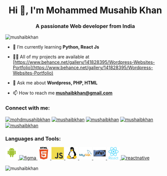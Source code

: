 <h1 align="center">Hi 👋, I'm Mohammed Musahib Khan</h1>
<h3 align="center">A passionate Web developer from India</h3>

<p align="left"> <img src="https://komarev.com/ghpvc/?username=mushaibkhan&label=Profile%20views&color=0e75b6&style=flat" alt="mushaibkhan" /> </p>

- 🌱 I’m currently learning **Python, React Js**

- 👨‍💻 All of my projects are available at [https://www.behance.net/gallery/141828395/Wordpress-Websites-Portfolio](https://www.behance.net/gallery/141828395/Wordpress-Websites-Portfolio)

- 💬 Ask me about **Wordpress, PHP, HTML**

- 📫 How to reach me **mushaibkhan@gmail.com**

<h3 align="left">Connect with me:</h3>
<p align="left">
<a href="https://twitter.com/mohdmusahibkhan" target="blank"><img align="center" src="https://raw.githubusercontent.com/rahuldkjain/github-profile-readme-generator/master/src/images/icons/Social/twitter.svg" alt="mohdmusahibkhan" height="30" width="40" /></a>
<a href="https://linkedin.com/in/mushaibkhan" target="blank"><img align="center" src="https://raw.githubusercontent.com/rahuldkjain/github-profile-readme-generator/master/src/images/icons/Social/linked-in-alt.svg" alt="mushaibkhan" height="30" width="40" /></a>
<a href="https://fb.com/mushaibkhan" target="blank"><img align="center" src="https://raw.githubusercontent.com/rahuldkjain/github-profile-readme-generator/master/src/images/icons/Social/facebook.svg" alt="mushaibkhan" height="30" width="40" /></a>
<a href="https://instagram.com/mushaibkhan" target="blank"><img align="center" src="https://raw.githubusercontent.com/rahuldkjain/github-profile-readme-generator/master/src/images/icons/Social/instagram.svg" alt="mushaibkhan" height="30" width="40" /></a>
<a href="https://www.behance.net/mushaibkhan" target="blank"><img align="center" src="https://raw.githubusercontent.com/rahuldkjain/github-profile-readme-generator/master/src/images/icons/Social/behance.svg" alt="mushaibkhan" height="30" width="40" /></a>
</p>

<h3 align="left">Languages and Tools:</h3>
<p align="left"> <a href="https://developer.android.com" target="_blank" rel="noreferrer"> <img src="https://raw.githubusercontent.com/devicons/devicon/master/icons/android/android-original-wordmark.svg" alt="android" width="40" height="40"/> </a> <a href="https://www.figma.com/" target="_blank" rel="noreferrer"> <img src="https://www.vectorlogo.zone/logos/figma/figma-icon.svg" alt="figma" width="40" height="40"/> </a> <a href="https://www.w3.org/html/" target="_blank" rel="noreferrer"> <img src="https://raw.githubusercontent.com/devicons/devicon/master/icons/html5/html5-original-wordmark.svg" alt="html5" width="40" height="40"/> </a> <a href="https://developer.mozilla.org/en-US/docs/Web/JavaScript" target="_blank" rel="noreferrer"> <img src="https://raw.githubusercontent.com/devicons/devicon/master/icons/javascript/javascript-original.svg" alt="javascript" width="40" height="40"/> </a> <a href="https://www.linux.org/" target="_blank" rel="noreferrer"> <img src="https://raw.githubusercontent.com/devicons/devicon/master/icons/linux/linux-original.svg" alt="linux" width="40" height="40"/> </a> <a href="https://www.mysql.com/" target="_blank" rel="noreferrer"> <img src="https://raw.githubusercontent.com/devicons/devicon/master/icons/mysql/mysql-original-wordmark.svg" alt="mysql" width="40" height="40"/> </a> <a href="https://www.php.net" target="_blank" rel="noreferrer"> <img src="https://raw.githubusercontent.com/devicons/devicon/master/icons/php/php-original.svg" alt="php" width="40" height="40"/> </a> <a href="https://reactjs.org/" target="_blank" rel="noreferrer"> <img src="https://raw.githubusercontent.com/devicons/devicon/master/icons/react/react-original-wordmark.svg" alt="react" width="40" height="40"/> </a> <a href="https://reactnative.dev/" target="_blank" rel="noreferrer"> <img src="https://reactnative.dev/img/header_logo.svg" alt="reactnative" width="40" height="40"/> </a> </p>

<p><img align="center" src="https://github-readme-stats.vercel.app/api/top-langs?username=mushaibkhan&show_icons=true&locale=en&layout=compact" alt="mushaibkhan" /></p>
